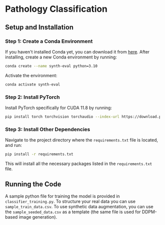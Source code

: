 # Pathology Classification

## Setup and Installation

### Step 1: Create a Conda Environment

If you haven't installed Conda yet, you can download it from [here](https://docs.anaconda.com/anaconda/install/). After installing, create a new Conda environment by running:

```bash
conda create --name synth-eval python=3.10
```

Activate the environment:

```bash
conda activate synth-eval
```

### Step 2: Install PyTorch

Install PyTorch specifically for CUDA 11.8 by running:

```bash
pip install torch torchvision torchaudio --index-url https://download.pytorch.org/whl/cu118
```

### Step 3: Install Other Dependencies

Navigate to the project directory where the `requirements.txt` file is located, and run:

```bash
pip install -r requirements.txt
```

This will install all the necessary packages listed in the `requirements.txt` file.

## Running the Code

A sample python file for training the model is provided in `classifier_training.py`. To structure your real data you can use `sample_train_data.csv`.  To use synthetic data augmentation, you can use the `sample_seeded_data.csv` as a template (the same file is used for DDPM-based image generation).
